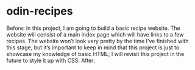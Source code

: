 # odin-recipes
Before:
In this project, I am going to build a basic recipe website. The website will consist of a main index page which will have links to a few recipes. The website won’t look very pretty by the time I’ve finished with this stage, but it’s important to keep in mind that this project is just to showcase my knowledge of basic HTML; I will revisit this project in the future to style it up with CSS.
After:
